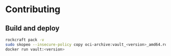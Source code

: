 # Contributing

## Build and deploy

```bash
rockcraft pack -v
sudo skopeo --insecure-policy copy oci-archive:vault_<version>_amd64.rock docker-daemon:vault:<version>
docker run vault:<version>
```
